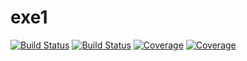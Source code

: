 # exe1

[![Build Status](https://travis-ci.com/jigar2099/exe1.jl.svg?branch=master)](https://travis-ci.com/jigar2099/exe1.jl)
[![Build Status](https://ci.appveyor.com/api/projects/status/github/jigar2099/exe1.jl?svg=true)](https://ci.appveyor.com/project/jigar2099/exe1-jl)
[![Coverage](https://codecov.io/gh/jigar2099/exe1.jl/branch/master/graph/badge.svg)](https://codecov.io/gh/jigar2099/exe1.jl)
[![Coverage](https://coveralls.io/repos/github/jigar2099/exe1.jl/badge.svg?branch=master)](https://coveralls.io/github/jigar2099/exe1.jl?branch=master)
